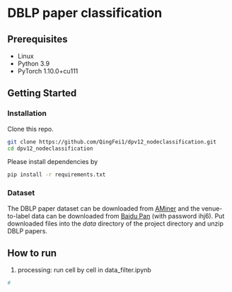 # DBLP paper classification

## Prerequisites

- Linux
- Python 3.9
- PyTorch 1.10.0+cu111

## Getting Started

### Installation

Clone this repo.

```bash
git clone https://github.com/QingFei1/dpv12_nodeclassification.git
cd dpv12_nodeclassification
```

Please install dependencies by

```bash
pip install -r requirements.txt
```

### Dataset
The DBLP paper dataset can be downloaded from [AMiner](https://originalstatic.aminer.cn/misc/dblp.v12.7z) and the venue-to-label data can be downloaded from [Baidu Pan](https://pan.baidu.com/s/11Nz3OmyPj0eRlKC93Sp_oA) (with password ihj6).
Put downloaded files into the _data_ directory of the project directory and unzip DBLP papers.

## How to run
1. processing: run cell by cell in data_filter.ipynb
```bash
# 
```

